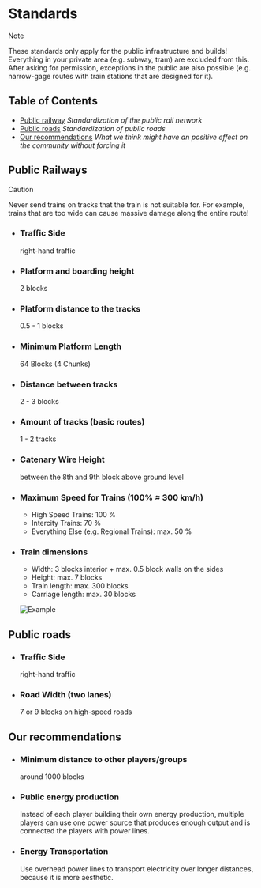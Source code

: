 # Standards
> [!NOTE]
> These standards only apply for the public infrastructure and builds! Everything in your private area (e.g. subway, tram) are excluded from this.
> After asking for permission, exceptions in the public are also possible (e.g. narrow-gage routes with train stations that are designed for it).

## Table of Contents
- [Public railway](#public-railways) _Standardization of the public rail network_
- [Public roads](#public-roads) _Standardization of public roads_
- [Our recommendations](#our-recommendations) _What we think might have an positive effect on the community without forcing it_

## Public Railways

> [!CAUTION]
> Never send trains on tracks that the train is not suitable for. For example, trains that are too wide can cause massive damage along the entire route!

- ### Traffic Side
  right-hand traffic
- ### Platform and boarding height
  2 blocks
- ### Platform distance to the tracks
  0.5 - 1 blocks
- ### Minimum Platform Length
  64 Blocks (4 Chunks)
- ### Distance between tracks
  2 - 3 blocks
- ### Amount of tracks (basic routes)
  1 - 2 tracks
- ### Catenary Wire Height
  between the 8th and 9th block above ground level
- ### Maximum Speed for Trains (100% ≈ 300 km/h)
  - High Speed Trains: 100 %
  - Intercity Trains: 70 %
  - Everything Else (e.g. Regional Trains): max. 50 %
- ### Train dimensions
  - Width: 3 blocks interior + max. 0.5 block walls on the sides  
  - Height: max. 7 blocks
  - Train length: max. 300 blocks
  - Carriage length: max. 30 blocks
  
  ![Example](https://github.com/user-attachments/assets/37ab86ba-9a0f-4e81-84b7-e1a7ae230148)

## Public roads
- ### Traffic Side
  right-hand traffic
- ### Road Width (two lanes)
  7 or 9 blocks on high-speed roads

## Our recommendations
- ### Minimum distance to other players/groups
  around 1000 blocks
- ### Public energy production
  Instead of each player building their own energy production, multiple players can use one power source that produces enough output and is connected the players with power lines.
- ### Energy Transportation
  Use overhead power lines to transport electricity over longer distances, because it is more aesthetic.
